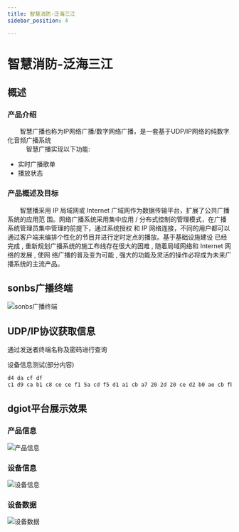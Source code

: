 ```yaml
---
title: 智慧消防-泛海三江
sidebar_position: 4

---
```


# 智慧消防-泛海三江

## 概述

### 产品介绍 

&emsp;&emsp;智慧广播也称为IP网络广播/数字网络广播，是一套基于UDP/IP网络的纯数字化音频广播系统  
&emsp;&emsp;&emsp;智慧广播实现以下功能:
* 实时广播歌单
* 播放状态

### 产品概述及目标

&emsp;&emsp;智慧播采用 IP 局域网或 Internet 广域网作为数据传输平台，扩展了公共广播系统的应用范
围。网络广播系统采用集中应用 / 分布式控制的管理模式，在广播系统管理员集中管理的前提下，通过系统授权
和 IP 网络连接，不同的用户都可以通过客户端来编排个性化的节目并进行定时定点的播放。基于基础设施建设
已经完成 , 重新规划广播系统的施工布线存在很大的困难 , 随着局域网络和 Internet 网络的发展 , 使网
络广播的普及变为可能 , 强大的功能及灵活的操作必将成为未来广播系统的主流产品。

## sonbs广播终端
![sonbs广播终端](http://dgiot-1253666439.cos.ap-shanghai-fsi.myqcloud.com/dgiot_web/doc_ylb/sonbs/1.png)

## UDP/IP协议获取信息
通过发送者终端名称及密码进行查询  

设备信息测试(部分内容)

```markdown
d4 da cf df 
c1 d9 ca b1 c8 ce ce f1 5a cd f5 d1 a1 cb a7 20 2d 20 ce d2 b0 ae cb fb 2e 6d 70 33
```

## dgiot平台展示效果
### 产品信息
![产品信息](http://dgiot-1253666439.cos.ap-shanghai-fsi.myqcloud.com/dgiot_web/doc_ylb/sonbs/2.png)
### 设备信息
![设备信息](http://dgiot-1253666439.cos.ap-shanghai-fsi.myqcloud.com/dgiot_web/doc_ylb/sonbs/3.png)
### 设备数据
![设备数据](http://dgiot-1253666439.cos.ap-shanghai-fsi.myqcloud.com/dgiot_web/doc_ylb/sonbs/4.png)
